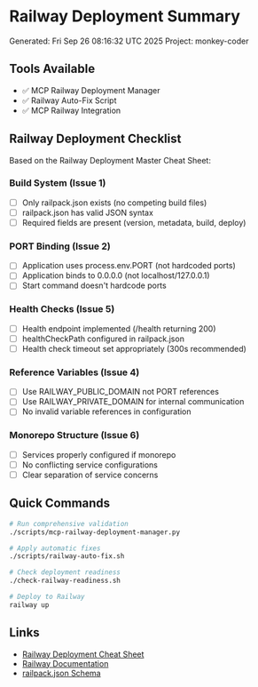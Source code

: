 # Railway Deployment Summary

Generated: Fri Sep 26 08:16:32 UTC 2025
Project: monkey-coder

## Tools Available

- ✅ MCP Railway Deployment Manager
- ✅ Railway Auto-Fix Script
- ✅ MCP Railway Integration

## Railway Deployment Checklist

Based on the Railway Deployment Master Cheat Sheet:

### Build System (Issue 1)
- [ ] Only railpack.json exists (no competing build files)
- [ ] railpack.json has valid JSON syntax
- [ ] Required fields are present (version, metadata, build, deploy)

### PORT Binding (Issue 2)  
- [ ] Application uses process.env.PORT (not hardcoded ports)
- [ ] Application binds to 0.0.0.0 (not localhost/127.0.0.1)
- [ ] Start command doesn't hardcode ports

### Health Checks (Issue 5)
- [ ] Health endpoint implemented (/health returning 200)
- [ ] healthCheckPath configured in railpack.json
- [ ] Health check timeout set appropriately (300s recommended)

### Reference Variables (Issue 4)
- [ ] Use RAILWAY_PUBLIC_DOMAIN not PORT references
- [ ] Use RAILWAY_PRIVATE_DOMAIN for internal communication
- [ ] No invalid variable references in configuration

### Monorepo Structure (Issue 6)
- [ ] Services properly configured if monorepo
- [ ] No conflicting service configurations
- [ ] Clear separation of service concerns

## Quick Commands

```bash
# Run comprehensive validation
./scripts/mcp-railway-deployment-manager.py

# Apply automatic fixes
./scripts/railway-auto-fix.sh

# Check deployment readiness
./check-railway-readiness.sh

# Deploy to Railway
railway up
```

## Links

- [Railway Deployment Cheat Sheet](./CLAUDE.md#railway-deployment-master-cheat-sheet)
- [Railway Documentation](https://docs.railway.app/)
- [railpack.json Schema](https://schema.railpack.com/)
